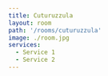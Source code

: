```yaml
---
title: Cuturuzzula
layout: room
path: '/rooms/cuturuzzula'
image: ./room.jpg
services:
  - Service 1
  - Service 2
---
```


